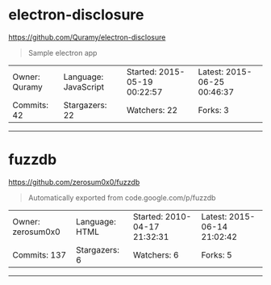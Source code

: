 # electron-disclosure

https://github.com/Quramy/electron-disclosure
<blockquote>
Sample electron app
</blockquote>

<table>
<tr><td>Owner: Quramy</td>
    <td>Language: JavaScript</td>
    <td>Started: 2015-05-19 00:22:57</td>
    <td>Latest: 2015-06-25 00:46:37</td></tr>
<tr><td>Commits: 42</td>
    <td>Stargazers: 22</td>
    <td>Watchers: 22</td>
    <td>Forks: 3</td></tr>
</table>

---

# fuzzdb

https://github.com/zerosum0x0/fuzzdb
<blockquote>
Automatically exported from code.google.com/p/fuzzdb
</blockquote>

<table>
<tr><td>Owner: zerosum0x0</td>
    <td>Language: HTML</td>
    <td>Started: 2010-04-17 21:32:31</td>
    <td>Latest: 2015-06-14 21:02:42</td></tr>
<tr><td>Commits: 137</td>
    <td>Stargazers: 6</td>
    <td>Watchers: 6</td>
    <td>Forks: 5</td></tr>
</table>

---

